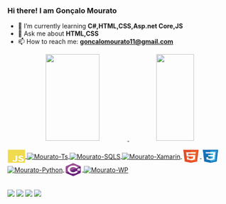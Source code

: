 ### Hi there! I am Gonçalo Mourato

- 🌱 I’m currently learning **C#,HTML,CSS,Asp.net Core,JS**
- 💬 Ask me about **HTML,CSS**
- 📫 How to reach me: **goncalomourato11@gmail.com**


<div align="center">
  <a href="https://github.com/GoncaloMourato">
  <img width="49%" height="195px" src="https://github-readme-stats.vercel.app/api?username=GoncaloMourato&show_icons=true&theme=cobalt&include_all_commits=true&count_private=true"/>
  <img width="41%" height="195px"src="https://github-readme-stats.vercel.app/api/top-langs/?username=GoncaloMourato&layout=compact&theme=cobalt"/>
</div>
<div style="display: inline_block"><br>
  <img align="center" alt="Mourato-Js" height="30" width="40" src="https://raw.githubusercontent.com/devicons/devicon/master/icons/javascript/javascript-plain.svg">
  <img align="center" alt="Mourato-Ts" height="30" width="40" src="https://cdn.jsdelivr.net/gh/devicons/devicon/icons/azure/azure-original.svg">
  <img align="center" alt="Mourato-SQLS" height="30" width="40" src="https://cdn.jsdelivr.net/gh/devicons/devicon/icons/microsoftsqlserver/microsoftsqlserver-plain.svg">
  <img align="center" alt="Mourato-Xamarin" height="30" width="40" src="https://cdn.jsdelivr.net/gh/devicons/devicon/icons/xamarin/xamarin-original.svg" />
  <img align="center" alt="Mourato-HTML" height="30" width="40" src="https://raw.githubusercontent.com/devicons/devicon/master/icons/html5/html5-original.svg">
  <img align="center" alt="Mourato-CSS" height="30" width="40" src="https://raw.githubusercontent.com/devicons/devicon/master/icons/css3/css3-original.svg">
  <img align="center" alt="Mourato-Python" height="30" width="40" src="https://cdn.jsdelivr.net/gh/devicons/devicon/icons/unity/unity-original.svg">
  <img align="center" alt="Mourato-Csharp" height="30" width="40" src="https://raw.githubusercontent.com/devicons/devicon/master/icons/csharp/csharp-original.svg">
  <img align="center" alt="Mourato-WP" height="30" width="40" src="https://cdn.jsdelivr.net/gh/devicons/devicon/icons/wordpress/wordpress-plain.svg" />

</div>

##

<div>
  <a href="https://instagram.com/mourat.o" target="_blank"><img src="https://img.shields.io/badge/-Instagram-%23E4405F?style=for-the-badge&logo=instagram&logoColor=white" target="_blank"></a>
  <a href="https://github.com/GoncaloMourato" target="_blank"><img src="https://img.shields.io/badge/GitHub-100000?style=for-the-badge&logo=github&logoColor=white" target="_blank"></a>
  <a href = "mailto:goncalomourato11@gmail.com"><img src="https://img.shields.io/badge/-Gmail-%23333?style=for-the-badge&logo=gmail&logoColor=white" target="_blank"></a>
  <a href="https://www.linkedin.com/in/gon%C3%A7alo-mourato-1a9582260/" target="_blank"><img src="https://img.shields.io/badge/-LinkedIn-%230077B5?style=for-the-badge&logo=linkedin&logoColor=white" target="_blank"></a> 
</div>
